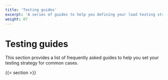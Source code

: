 ```yaml
---
title: 'Testing guides'
excerpt: 'A series of guides to help you defining your load testing strategies.'
weight: 07
---
```


# Testing guides

This section provides a list of frequently asked guides to help you set your testing strategy for common cases.

{{< section >}}
